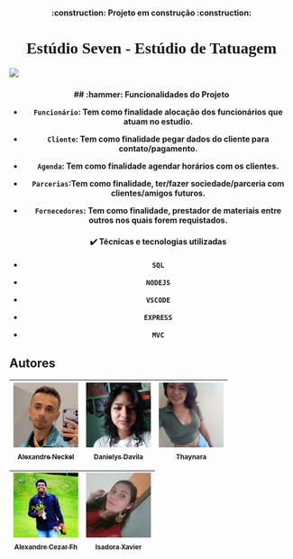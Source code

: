 <h4 align="center"> 
    :construction:  Projeto em construção  :construction:
</h4>
<h1 align="center" style='font-family: Righteous'> Estúdio Seven - Estúdio de Tatuagem</h1>
<img src="./src/view/img/bannerStudioSeven.png">
<h4 align="center"

</h4>
## :hammer: Funcionalidades do Projeto

- `Funcionário`: Tem como finalidade alocação dos funcionários que atuam no estudio.
- `Cliente`: Tem como finalidade pegar dados do cliente para contato/pagamento.
-  `Agenda`: Tem como finalidade agendar horários com os clientes.
- `Parcerias`:Tem como finalidade, ter/fazer sociedade/parceria com clientes/amigos futuros.
- `Fornecedores`: Tem como finalidade, prestador de materiais entre outros nos quais forem requistados.
  
  <h4>✔️ Técnicas e tecnologias utilizadas</h4>
- `SQL`
- `NODEJS`
- `VSCODE`
- `EXPRESS`
- `MVC`
## Autores ##

| [<img src="./src/view/img/perfil_aleneckel.jpg" width=115><br><sub> Alexandre Neckel</sub>](https://github.com/XandiNeckel) |  [<img src=".//src/view/img/perfil_dani.jpg" width=115><br><sub>Danielys Davila</sub>](https://github.com/Danielysdavils) |  [<img src="./src/view/img/perfil_thay.jpg" width=115><br><sub>Thaynara</sub>](https://github.com/Thaynara108310) |
| :---: | :---: | :---:

| [<img src=".//src/view/img/perfil_alecezar.png" width=115><br><sub>Alexandre Cezar Fh</sub>](https://github.com/alexandre.cezar) |  [<img src=".//src/view/img/perfil_isa.jpg" width=115><br><sub>Isadora Xavier</sub>](https://github.com/IsadoraXavierR) | 
| :---: | :---: 
